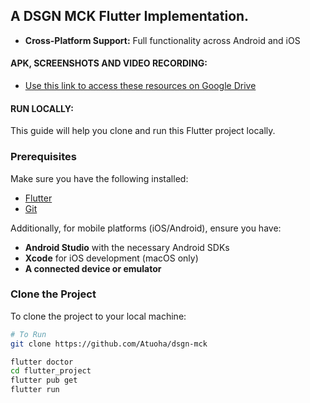 ## A DSGN MCK Flutter Implementation.
- **Cross-Platform Support:** Full functionality across Android and iOS 


#### APK, SCREENSHOTS AND VIDEO RECORDING:
- [Use this link to access these resources on Google Drive](https://drive.google.com/drive/folders/1GwkurXBgTiip6qZXRA4SYc294s1lv8qj?usp=sharing)


#### RUN LOCALLY:
This guide will help you clone and run this Flutter project locally.

### Prerequisites

Make sure you have the following installed:

- [Flutter](https://flutter.dev/docs/get-started/install)
- [Git](https://git-scm.com/)

Additionally, for mobile platforms (iOS/Android), ensure you have:

- **Android Studio** with the necessary Android SDKs
- **Xcode** for iOS development (macOS only)
- **A connected device or emulator**

### Clone the Project

To clone the project to your local machine:

```bash
# To Run
git clone https://github.com/Atuoha/dsgn-mck

flutter doctor
cd flutter_project
flutter pub get
flutter run


